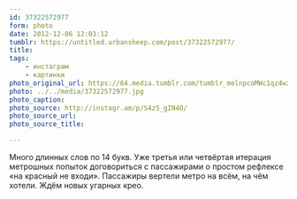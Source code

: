 ```yaml
---
id: 37322572977
form: photo
date: 2012-12-06 12:03:12
tumblr: https://untitled.urbansheep.com/post/37322572977/
title:
tags:
    - инстаграм
    - картинки
photo_original_url: https://64.media.tumblr.com/tumblr_melnpcoMWc1qz4wzio1_640.jpg
photo: ../../media/37322572977.jpg
photo_caption:
photo_source: http://instagr.am/p/S4z5_gIN4O/
photo_source_url:
photo_source_title:

---
```


<p>Много длинных слов по 14 букв. Уже третья или четвёртая итерация метрошных попыток договориться с пассажирами о простом рефлексе «на красный не входи». Пассажиры вертели метро на всём, на чём хотели. Ждём новых угарных крео.</p>
